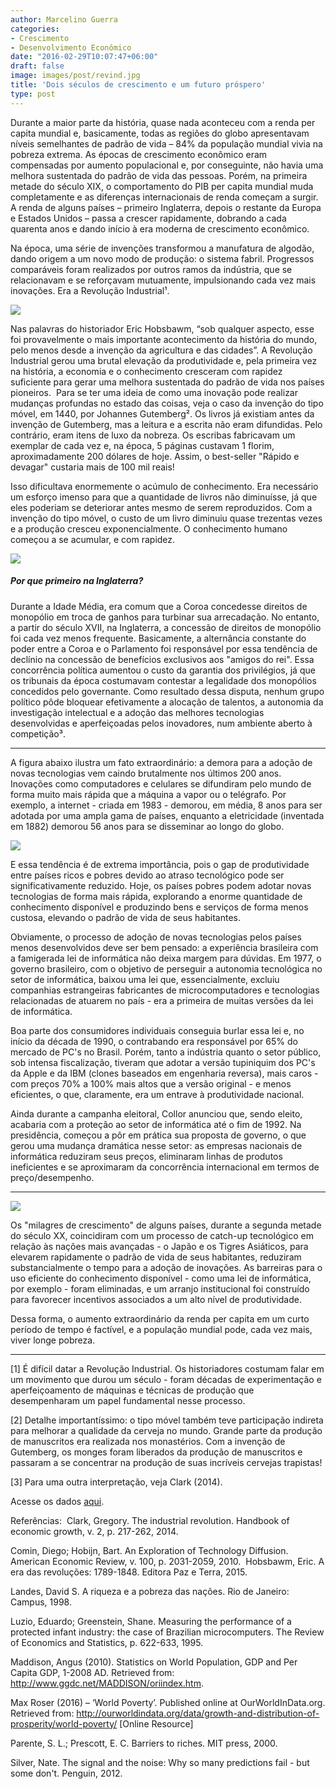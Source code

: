 ```yaml
---
author: Marcelino Guerra
categories:
- Crescimento
- Desenvolvimento Econômico
date: "2016-02-29T10:07:47+06:00"
draft: false
image: images/post/revind.jpg
title: 'Dois séculos de crescimento e um futuro próspero'
type: post
---
```


Durante a maior parte da história, quase nada aconteceu com a renda per capita mundial e, basicamente, todas as regiões do globo apresentavam níveis semelhantes de padrão de vida – 84% da população mundial vivia na pobreza extrema. As épocas de crescimento econômico eram compensadas por aumento populacional e, por conseguinte, não havia uma melhora sustentada do padrão de vida das pessoas. Porém, na primeira metade do século XIX, o comportamento do PIB per capita mundial muda completamente e as diferenças internacionais de renda começam a surgir. A renda de alguns países – primeiro Inglaterra, depois o restante da Europa e Estados Unidos – passa a crescer rapidamente, dobrando a cada quarenta anos e dando início à era moderna de crescimento econômico.

Na época, uma série de invenções transformou a manufatura de algodão, dando origem a um novo modo de produção: o sistema fabril. Progressos comparáveis foram realizados por outros ramos da indústria, que se relacionavam e se reforçavam mutuamente, impulsionando cada vez mais inovações. Era a Revolução Industrial¹.

![](../../images/post/pibmundial2.bmp)

Nas palavras do historiador Eric Hobsbawm, “sob qualquer aspecto, esse foi provavelmente o mais importante acontecimento da história do mundo, pelo menos desde a invenção da agricultura e das cidades”. A Revolução Industrial gerou uma brutal elevação da produtividade e, pela primeira vez na história, a economia e o conhecimento cresceram com rapidez suficiente para gerar uma melhora sustentada do padrão de vida nos países pioneiros.
​
Para se ter uma ideia de como uma inovação pode realizar mudanças profundas no estado das coisas, veja o caso da invenção do tipo móvel, em 1440, por Johannes Gutemberg². Os livros já existiam antes da invenção de Gutemberg, mas a leitura e a escrita não eram difundidas. Pelo contrário, eram itens de luxo da nobreza. Os escribas fabricavam um exemplar de cada vez e, na época, 5 páginas custavam 1 florim, aproximadamente 200 dólares de hoje. Assim, o best-seller "Rápido e devagar" custaria mais de 100 mil reais!

Isso dificultava enormemente o acúmulo de conhecimento. Era necessário um esforço imenso para que a quantidade de livros não diminuísse, já que eles poderiam se deteriorar antes mesmo de serem reproduzidos. Com a invenção do tipo móvel, o custo de um livro diminuiu quase trezentas vezes e a produção cresceu exponencialmente. O conhecimento humano começou a se acumular, e com rapidez.

![](../../images/post/tipom.jpg)

##### Por que primeiro na Inglaterra?

Durante a Idade Média, era comum que a Coroa concedesse direitos de monopólio em troca de ganhos para turbinar sua arrecadação. No entanto, a partir do século XVII, na Inglaterra, a concessão de direitos de monopólio foi cada vez menos frequente. Basicamente, a alternância constante do poder entre a Coroa e o Parlamento foi responsável por essa tendência de declínio na concessão de benefícios exclusivos aos "amigos do rei". Essa concorrência política aumentou o custo da garantia dos privilégios, já que os tribunais da época costumavam contestar a legalidade dos monopólios concedidos pelo governante. Como resultado dessa disputa, nenhum grupo político pôde bloquear efetivamente a alocação de talentos, a autonomia da investigação intelectual e a adoção das melhores tecnologias desenvolvidas e aperfeiçoadas pelos inovadores, num ambiente aberto à competição³.​​​

---

​A figura abaixo ilustra um fato extraordinário: a demora para a adoção de novas tecnologias vem caindo brutalmente nos últimos 200 anos. Inovações como computadores e celulares se difundiram pelo mundo de forma muito mais rápida que a máquina a vapor ou o telégrafo. Por exemplo, a internet - criada em 1983 - demorou, em média, 8 anos para ser adotada por uma ampla gama de países, enquanto a eletricidade (inventada em 1882) demorou 56 anos para se disseminar ao longo do globo.

![](../../images/post/comin.jpg)

E essa tendência é de extrema importância, pois o gap de produtividade entre países ricos e pobres devido ao atraso tecnológico pode ser significativamente reduzido. Hoje, os países pobres podem adotar novas tecnologias de forma mais rápida, explorando a enorme quantidade de conhecimento disponível e produzindo bens e serviços de forma menos custosa, elevando o padrão de vida de seus habitantes. ​

Obviamente, o processo de adoção de novas tecnologias pelos países menos desenvolvidos deve ser bem pensado: a experiência brasileira com a famigerada lei de informática não deixa margem para dúvidas. Em 1977, o governo brasileiro, com o objetivo de perseguir a autonomia tecnológica no setor de informática, baixou uma lei que, essencialmente, excluiu companhias estrangeiras fabricantes de microcomputadores e tecnologias relacionadas de atuarem no país -  era a primeira de muitas versões da lei de informática.

Boa parte dos consumidores individuais conseguia burlar essa lei e, no início da década de 1990, o contrabando era responsável por 65% do mercado de PC's no Brasil. Porém, tanto a indústria quanto o setor público, sob intensa fiscalização, tiveram que adotar a versão tupiniquim dos PC's da Apple e da IBM (clones baseados em engenharia reversa), mais caros - com preços 70% a 100% mais altos que a versão original - e menos eficientes, o que, claramente, era um entrave à produtividade nacional.

Ainda durante a campanha eleitoral, Collor anunciou que, sendo eleito, acabaria com a proteção ao setor de informática até o fim de 1992. Na presidência, começou a pôr em prática sua proposta de governo, o que gerou uma mudança dramática nesse setor: as empresas nacionais de informática reduziram seus preços, eliminaram linhas de produtos ineficientes e se aproximaram da concorrência internacional em termos de preço/desempenho.

---

![](../../images/post/pobreza.bmp)

Os "milagres de crescimento" de alguns países, durante a segunda metade do século XX, coincidiram com um processo de catch-up tecnológico em relação às nações mais avançadas - o Japão e os Tigres Asiáticos, para elevarem rapidamente o padrão de vida de seus habitantes, reduziram substancialmente o tempo para a adoção de inovações. As barreiras para o uso eficiente do conhecimento disponível - como uma lei de informática, por exemplo - foram eliminadas, e um arranjo institucional foi construído para favorecer incentivos associados a um alto nível de produtividade.

Dessa forma, o aumento extraordinário da renda per capita em um curto período de tempo é factível, e a população mundial pode, cada vez mais, viver longe pobreza.   

---

[1] É difícil datar a Revolução Industrial. Os historiadores costumam falar em um movimento que durou um século - foram décadas de experimentação e aperfeiçoamento de máquinas e técnicas de produção que desempenharam um papel fundamental nesse processo.

[2] Detalhe importantíssimo: o tipo móvel também teve participação indireta para melhorar a qualidade da cerveja no mundo. Grande parte da produção de manuscritos era realizada nos monastérios. Com a invenção de Gutemberg, os monges foram liberados da produção de manuscritos e passaram a se concentrar na produção de suas incríveis cervejas trapistas!

[3] Para uma outra interpretação, veja Clark (2014).

Acesse os dados [aqui](https://github.com/guerramarcelino/regressoesespurias).

Referências:
​
Clark, Gregory. The industrial revolution. Handbook of economic growth, v. 2, p. 217-262, 2014.

Comin, Diego; Hobijn, Bart. An Exploration of Technology Diffusion. American Economic Review, v. 100, p. 2031-2059, 2010.
​
Hobsbawm, Eric. A era das revoluções: 1789-1848. Editora Paz e Terra, 2015.

Landes, David S. A riqueza e a pobreza das nações. Rio de Janeiro: Campus, 1998.

Luzio, Eduardo; Greenstein, Shane. Measuring the performance of a protected infant industry: the case of Brazilian microcomputers. The Review of Economics and Statistics, p. 622-633, 1995.

Maddison, Angus (2010). Statistics on World Population, GDP and Per Capita GDP, 1-2008 AD. Retrieved from: http://www.ggdc.net/MADDISON/oriindex.htm.

Max Roser (2016) – ‘World Poverty’. Published online at OurWorldInData.org. Retrieved from: http://ourworldindata.org/data/growth-and-distribution-of-prosperity/world-poverty/ [Online
Resource]

Parente, S. L.; Prescott, E. C. Barriers to riches. MIT press, 2000.

Silver, Nate. The signal and the noise: Why so many predictions fail - but some don't. Penguin, 2012.
